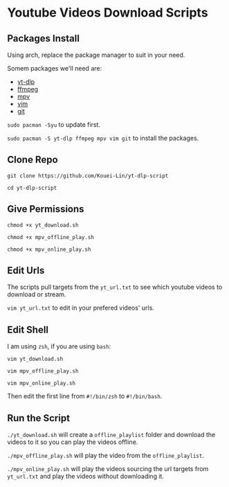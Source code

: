 # Youtube Videos Download Scripts

## Packages Install
Using arch, replace the package manager to suit in your need.

Somem packages we'll need are:
- [yt-dlp](https://wiki.archlinux.org/title/Yt-dlp)
- [ffmpeg](https://wiki.archlinux.org/title/FFmpeg)
- [mpv](https://wiki.archlinux.org/title/Mpv)
- [vim](https://wiki.archlinux.org/title/Vim)
- [git](https://wiki.archlinux.org/title/Git)

`sudo pacman -Syu` to update first.


`sudo pacman -S yt-dlp ffmpeg mpv vim git` to install the packages.

## Clone Repo
`git clone https://github.com/Kouei-Lin/yt-dlp-script`

`cd yt-dlp-script`

## Give Permissions
`chmod +x yt_download.sh`

`chmod +x mpv_offline_play.sh`

`chmod +x mpv_online_play.sh`

## Edit Urls
The scripts pull targets from the `yt_url.txt` to see which youtube videos to download or stream.

`vim yt_url.txt` to edit in your prefered videos' urls.

## Edit Shell
I am using `zsh`, if you are using `bash`:

`vim yt_download.sh`

`vim mpv_offline_play.sh`

`vim mpv_online_play.sh`

Then edit the first line from `#!/bin/zsh` to `#!/bin/bash`.

## Run the Script
`./yt_download.sh` will create a `offline_playlist` folder and download the videos to it so you can play the videos offline.

`./mpv_offline_play.sh` will play the video from the `offline_playlist`.

`./mpv_online_play.sh` will play the videos sourcing the url targets from `yt_url.txt` and play the videos without downloading it.
